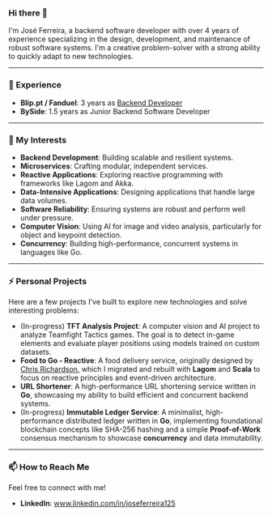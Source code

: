 ### Hi there 👋

I'm José Ferreira, a backend software developer with over 4 years of experience specializing in the design, development, and maintenance of robust software systems. I'm a creative problem-solver with a strong ability to quickly adapt to new technologies.

---

### 💼 Experience
- **Blip.pt / Fanduel**: 3 years as [Backend Developer](https://github.com/ferreiraj2-fd)
- **BySide**: 1.5 years as Junior Backend Software Developer

---

### 🌱 My Interests
- **Backend Development**: Building scalable and resilient systems.
- **Microservices**: Crafting modular, independent services.
- **Reactive Applications**: Exploring reactive programming with frameworks like Lagom and Akka.
- **Data-Intensive Applications**: Designing applications that handle large data volumes.
- **Software Reliability**: Ensuring systems are robust and perform well under pressure.
- **Computer Vision**: Using AI for image and video analysis, particularly for object and keypoint detection.
- **Concurrency**: Building high-performance, concurrent systems in languages like Go.

---

### ⚡ Personal Projects
Here are a few projects I've built to explore new technologies and solve interesting problems:

* (In-progress) **TFT Analysis Project**: A computer vision and AI project to analyze Teamfight Tactics games. The goal is to detect in-game elements and evaluate player positions using models trained on custom datasets.
* **Food to Go - Reactive**: A food delivery service, originally designed by [Chris Richardson](https://github.com/microservices-patterns/ftgo-application), which I migrated and rebuilt with **Lagom** and **Scala** to focus on reactive principles and event-driven architecture.
* **URL Shortener**: A high-performance URL shortening service written in **Go**, showcasing my ability to build efficient and concurrent backend systems.
* (In-progress) **Immutable Ledger Service**: A minimalist, high-performance distributed ledger written in **Go**, implementing foundational blockchain concepts like SHA-256 hashing and a simple **Proof-of-Work** consensus mechanism to showcase **concurrency** and data immutability.

---

### 📫 How to Reach Me
Feel free to connect with me!

* **LinkedIn**: www.linkedin.com/in/joseferreira125
